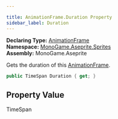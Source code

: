 ```yaml
---

title: AnimationFrame.Duration Property
sidebar_label: Duration
---
```

**Declaring Type:** [AnimationFrame](../)  
**Namespace:** [MonoGame.Aseprite.Sprites](../../)  
**Assembly:** MonoGame.Aseprite

Gets the duration of this [AnimationFrame](../).

```csharp
public TimeSpan Duration { get; }
```

## Property Value

TimeSpan


